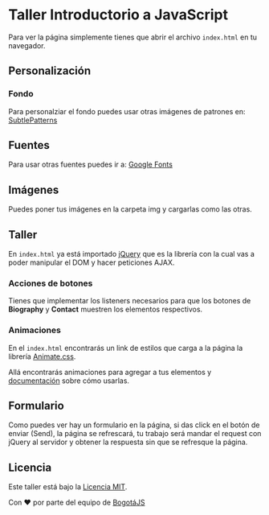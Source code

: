 # Taller Introductorio a JavaScript

Para ver la página simplemente tienes que abrir el 
archivo `index.html` en tu navegador.

## Personalización

### Fondo
Para personalziar el fondo puedes usar otras imágenes de 
patrones en: 
[SubtlePatterns](https://www.toptal.com/designers/subtlepatterns)

## Fuentes
Para usar otras fuentes puedes ir a: 
[Google Fonts](https://fonts.google.com)

## Imágenes
Puedes poner tus imágenes en la carpeta img y cargarlas 
como las otras.

## Taller

En `index.html` ya está importado [jQuery](https://jquery.com)
que es la librería con la cual vas a poder manipular el
DOM y hacer peticiones AJAX.

### Acciones de botones
Tienes que implementar los listeners necesarios para que
los botones de **Biography** y **Contact** muestren los
elementos respectivos.

### Animaciones
En el `index.html` encontrarás un link de estilos que
carga a la página la librería [Animate.css](https://daneden.github.io/animate.css/). 

Allá encontrarás animaciones para agregar a tus elementos
y [documentación](https://github.com/daneden/animate.css#installation) sobre cómo usarlas.

## Formulario
Como puedes ver hay un formulario en la página, si das 
click en el botón de enviar (Send), la página se refrescará,
tu trabajo será mandar el request con jQuery al servidor
y obtener la respuesta sin que se refresque la página.

## Licencia

Este taller está bajo la [Licencia MIT](http://opensource.org/licenses/MIT).

Con :heart: por parte del equipo de [BogotáJS](http://bogotajs.com)